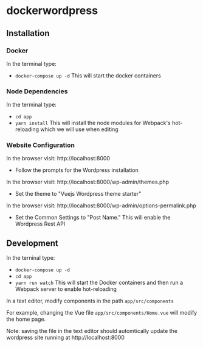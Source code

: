 # dockerwordpress

## Installation

### Docker
In the terminal type:
- `docker-compose up -d` 
This will start the docker containers

### Node Dependencies
In the terminal type:
- `cd app`
- `yarn install`
This will install the node modules for Webpack's hot-reloading which we will use when editing

### Website Configuration

In the browser visit: http://localhost:8000
- Follow the prompts for the Wordpress installation

In the browser visit: http://localhost:8000/wp-admin/themes.php
- Set the theme to "Vuejs Wordpress theme starter"

In the browser visit: http://localhost:8000/wp-admin/options-permalink.php
- Set the Common Settings to "Post Name." This will enable the Wordpress Rest API 

## Development
In the terninal type:
- `docker-compose up -d` 
- `cd app`
- `yarn run watch`
This will start the Docker containers and then run a Webpack server to enable hot-reloading

In a text editor, modify components in the path `app/src/components`

For example, changing the Vue file `app/src/components/Home.vue` will modify 
the home page.

Note: saving the file in the text editor should automtically update the wordpress site running at http://localhost:8000
